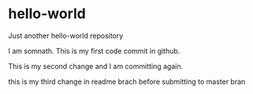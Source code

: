 # hello-world
Just another hello-world repository


I am somnath. This is my first code commit in github.




This is my second change and I am committing again.

this is my third change in readme brach before submitting to master bran

